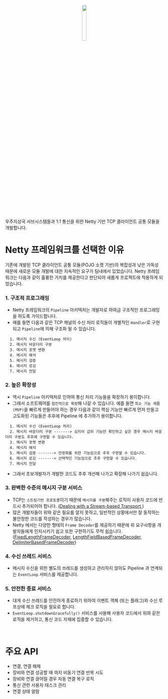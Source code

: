 
<center><img src="https://user-images.githubusercontent.com/34666301/121111148-576f1e80-c849-11eb-8210-f03fb126fd62.png" width="17%" height="17%"></center>

우주지상국 서브시스템들과 1:1 통신을 위한 Netty 기반 TCP 클라이언트 공통 모듈을 개발합니다.
<br/>


# Netty 프레임워크를 선택한 이유
기존에 개발된 TCP 클라이언트 공통 모듈(POJO 소켓 기반)의 복잡성과 낮은 가독성 때문에 새로운 모듈 개발에 대한 지속적인 요구가 팀내에서 있었습니다. Netty 프레임워크는 다음과 같이 훌륭한 가치를 제공한다고 판단되어 새롭게 프로젝트에 적용하게 되었습니다. 

### 1. 구조적 프로그래밍
- Netty 프레임워크의 `Pipeline` 아키텍처는 개발자로 하여금 구조적인 프로그래밍을 하도록 가이드합니다. 
- 예를 들면 다음과 같은 TCP 채널의 수신 처리 로직들이 개별적인 `Handler`로 구현되고 `Pipeline`에 의해 구조화 될 수 있습니다. 
```
  1. 메시지 수신 (EventLoop 처리)
  2. 메시지 바운더리 구분
  3. 메시지 포멧 변환 
  4. 메시지 해석 
  5. 메시지 검증 
  6. 메시지 로깅 
  7. 메시지 전달
```
### 2. 높은 확장성 
- 역시 `Pipeline` 아키텍처로 인하여 통신 처리 기능들을 확장하기 용이합니다. 
- 그래서 소프트웨어를 `점진적으로 확장`해 나갈 수 있습니다. 예를 들면 `최소 기능 제품(MVP)`을 빠르게 만들어야 하는 경우 다음과 같이 핵심 기능만 빠르게 먼저 만들고 고도화된 기능들은 추후에 Pipeline 에 추가하기 용이합니다. 
```
  1. 메시지 수신 (EventLoop 처리)
  2. 메시지 바운더리 구분 -------> 심지어 급히 기능만 확인하고 싶은 경우 메시지 바운더리 구분도 추후에 구현할 수 있습니다. 
  3. 메시지 포멧 변환 
  4. 메시지 해석 
  5. 메시지 검증 -------> 안정화를 위한 기능임으로 추후 구현할 수 있습니다.
  6. 메시지 로깅 -------> 선택적인 기능임으로 추후 구현할 수 있습니다. 
  7. 메시지 전달
```
- 그래서 초보개발자가 개발한 코드도 추후 개선해 나가고 확장해 나가기 쉽습니다. 

### 3. 완벽한 수준의 메시지 구분 서비스
- TCP는 `스트림기반 프로토콜`이기 때문에 `메시지를 구분`해주는 로직이 사용자 코드에 반드시 추가되어야 합니다. 
([Dealing with a Stream-based Transport
](https://netty.io/4.0/api/io/netty/handler/codec/DelimiterBasedFrameDecoder.html))
- 많은 개발자들이 위와 같은 필요를 알지 못하고, 일반적인 상황에서만 잘 동작하는 불안정한 코드를 작성하는 경우가 많습니다. 
- Netty 에서는 다양한 형태의 `Frame Decoder`를 제공하기 때문에 위 요구사항을 개발자들에게 인지시키기 쉽고 또한 구현하기도 무척 쉽습니다. ([FixedLengthFrameDecoder](https://netty.io/4.0/api/io/netty/handler/codec/FixedLengthFrameDecoder.html), [LengthFieldBasedFrameDecoder](https://netty.io/4.0/api/io/netty/handler/codec/LengthFieldBasedFrameDecoder.html), [DelimiterBasedFrameDecoder](https://netty.io/4.0/api/io/netty/handler/codec/DelimiterBasedFrameDecoder.html))

### 4. 수신 쓰레드 서비스 
- 메시지 수신을 위한 별도의 쓰레드를 생성하고 관리하지 않아도 Pipeline 과 연계되는 `EventLoop` 서비스를 제공합니다. 

### 5. 안전한 종료 서비스 
- 대게 수신 쓰레드를 안전하게 종료하기 위하여 이벤트 객체 (또는 플래그)와 수신 루프상에 체크 로직을 필요로 합니다. 
- `EventLoop.shutdownGracefully()` 서비스를 사용해 사용자 코드에서 위와 같은 로직을 제거하고, 통신 코드 자체에 집중할 수 있습니다. 

<br/>

# 주요 API 
- 연결, 연결 해제
- 장비와 연결 성공할 때 까지 비동기 연결 반복 시도
- 장비와 연결 끊어질 경우 자동 연결 복구 로직
- 통신 관련 사용자 태스크 관리
- 연결 상태 알람

